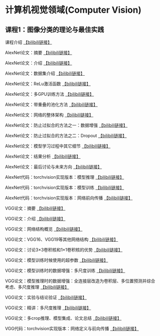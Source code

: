 # 计算机视觉领域(Computer Vision)

## 课程1：图像分类的理论与最佳实践

课程介绍 [【bilibili链接】](https://www.bilibili.com/video/BV1kk4y1n7Mn/)

AlexNet论文：摘要 [【bilibili链接】](https://www.bilibili.com/video/BV1Lh4y1X7bS/)

AlexNet论文：介绍 [【bilibili链接】](https://www.bilibili.com/video/BV17z4y1i7Wg/)

AlexNet论文：数据集介绍 [【bilibili链接】](https://www.bilibili.com/video/BV1vu411Y7zv/)

AlexNet论文：ReLu激活函数 [【bilibili链接】](https://www.bilibili.com/video/BV16h4y1R7hC/)

AlexNet论文：多GPU训练方法 [【bilibili链接】](https://www.bilibili.com/video/BV1bN411k7Vg/)

AlexNet论文：带重叠的池化方法 [【bilibili链接】](https://www.bilibili.com/video/BV1bN411k7Vg/)

AlexNet论文：网络的整体架构 [【bilibili链接】](https://www.bilibili.com/video/BV1wh411T7Xt/)

AlexNet论文：防止过拟合的方法之一：数据增强 [【bilibili链接】](https://www.bilibili.com/video/BV1rj411Q72W/)

AlexNet论文：防止过拟合的方法之二：Dropout [【bilibili链接】](https://www.bilibili.com/video/BV1fs4y1C7Mv/)

AlexNet论文：模型学习过程中其它细节 [【bilibili链接】](https://www.bilibili.com/video/BV1Yh411T7Vw/)

AlexNet论文：结果分析 [【bilibili链接】](https://www.bilibili.com/video/BV12M4y1Y7et/)

AlexNet论文：最后讨论与未来方向 [【bilibili链接】](https://www.bilibili.com/video/BV1Ah411T7N4/)

AlexNet代码：torchvision实现版本：模型推理 [【bilibili链接】](https://www.bilibili.com/video/BV1414y1S7tj/)

AlexNet代码：torchvision实现版本：模型训练 [【bilibili链接】](https://www.bilibili.com/video/BV13j411X7f7/)

AlexNet代码：torchvision实现版本：网络前向传播 [【bilibili链接】](https://www.bilibili.com/video/BV12u4y1d7xt/)

VGG论文：摘要 [【bilibili链接】](https://www.bilibili.com/video/BV1KV4y117tm/)

VGG论文：介绍 [【bilibili链接】](https://www.bilibili.com/video/BV15W4y1Q7Xn/)

VGG论文：网络结构概览 [【bilibili链接】](https://www.bilibili.com/video/BV1Yu411h7to/)

VGG论文：VGG16、VGG19等其他网络结构 [【bilibili链接】](https://www.bilibili.com/video/BV1dN411k7D6/)

VGG论文：讨论3×3卷积核和1×1卷积核的优势 [【bilibili链接】](https://www.bilibili.com/video/BV1CP411i7Xo/)

VGG论文：模型训练时候使用的超参数 [【bilibili链接】](https://www.bilibili.com/video/BV1dM4y1J78z/)

VGG论文：模型训练时的数据增强：多尺度训练 [【bilibili链接】](https://www.bilibili.com/video/BV1ch4y137e3/)

VGG论文：模型推理时的数据增强：全连接层改造为卷积层、多位置预测并综合考虑、多尺度推理 [【bilibili链接】](https://www.bilibili.com/video/BV1FP411z7on/)

VGG论文：实验与结论验证 [【bilibili链接】](https://www.bilibili.com/video/BV1dM4y1J7GD/)

VGG论文：精讲：多尺度推理 [【bilibili链接】](https://www.bilibili.com/video/BV1ec411g7uh/)

VGG论文：多crop推理、模型集成、论文总结 [【bilibili链接】](https://www.bilibili.com/video/BV1zV4y1m7tc/)

VGG代码：torchvision实现版本：网络定义与前向传播 [【bilibili链接】](https://www.bilibili.com/video/BV11o4y1N7CQ/)













